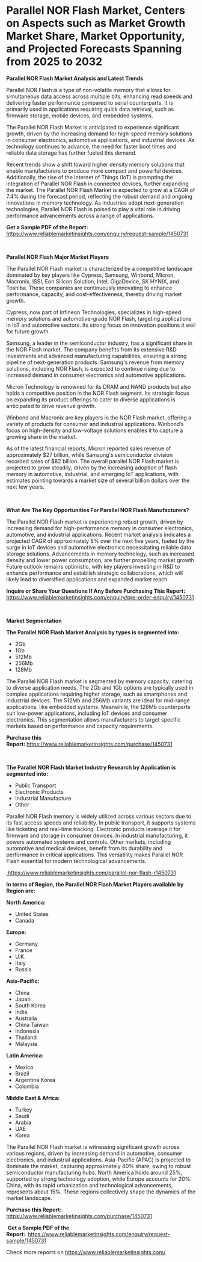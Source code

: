 <p><h1>Parallel NOR Flash Market, Centers on Aspects such as Market Growth Market Share, Market Opportunity, and Projected Forecasts Spanning from 2025 to 2032</h1></p><p><strong>Parallel NOR Flash Market Analysis and Latest Trends</strong></p>
<p><p>Parallel NOR Flash is a type of non-volatile memory that allows for simultaneous data access across multiple bits, enhancing read speeds and delivering faster performance compared to serial counterparts. It is primarily used in applications requiring quick data retrieval, such as firmware storage, mobile devices, and embedded systems.</p><p>The Parallel NOR Flash Market is anticipated to experience significant growth, driven by the increasing demand for high-speed memory solutions in consumer electronics, automotive applications, and industrial devices. As technology continues to advance, the need for faster boot times and reliable data storage has further fueled this demand.</p><p>Recent trends show a shift toward higher density memory solutions that enable manufacturers to produce more compact and powerful devices. Additionally, the rise of the Internet of Things (IoT) is prompting the integration of Parallel NOR Flash in connected devices, further expanding the market. The Parallel NOR Flash Market is expected to grow at a CAGR of 7.4% during the forecast period, reflecting the robust demand and ongoing innovations in memory technology. As industries adopt next-generation technologies, Parallel NOR Flash is poised to play a vital role in driving performance advancements across a range of applications.</p></p>
<p><strong>Get a Sample PDF of the Report:&nbsp;</strong> <a href="https://www.reliablemarketinsights.com/enquiry/request-sample/1450731?utm_campaign=2888&utm_medium=2&utm_source=Github&utm_content=ia&utm_term=06042025&utm_id=parallel-nor-flash">https://www.reliablemarketinsights.com/enquiry/request-sample/1450731</a></p>
<p>&nbsp;</p>
<p><strong>Parallel NOR Flash Major Market Players</strong></p>
<p><p>The Parallel NOR Flash market is characterized by a competitive landscape dominated by key players like Cypress, Samsung, Winbond, Micron, Macronix, ISSI, Eon Silicon Solution, Intel, GigaDevice, SK HYNIX, and Toshiba. These companies are continuously innovating to enhance performance, capacity, and cost-effectiveness, thereby driving market growth.</p><p>Cypress, now part of Infineon Technologies, specializes in high-speed memory solutions and automotive-grade NOR Flash, targeting applications in IoT and automotive sectors. Its strong focus on innovation positions it well for future growth.</p><p>Samsung, a leader in the semiconductor industry, has a significant share in the NOR Flash market. The company benefits from its extensive R&D investments and advanced manufacturing capabilities, ensuring a strong pipeline of next-generation products. Samsung's revenue from memory solutions, including NOR Flash, is expected to continue rising due to increased demand in consumer electronics and automotive applications.</p><p>Micron Technology is renowned for its DRAM and NAND products but also holds a competitive position in the NOR Flash segment. Its strategic focus on expanding its product offerings to cater to diverse applications is anticipated to drive revenue growth.</p><p>Winbond and Macronix are key players in the NOR Flash market, offering a variety of products for consumer and industrial applications. Winbond’s focus on high-density and low-voltage solutions enables it to capture a growing share in the market.</p><p>As of the latest financial reports, Micron reported sales revenue of approximately $27 billion, while Samsung's semiconductor division recorded sales of $82 billion. The overall parallel NOR Flash market is projected to grow steadily, driven by the increasing adoption of flash memory in automotive, industrial, and emerging IoT applications, with estimates pointing towards a market size of several billion dollars over the next few years.</p></p>
<p>&nbsp;</p>
<p><strong>What Are The Key Opportunities For Parallel NOR Flash Manufacturers?</strong></p>
<p><p>The Parallel NOR Flash market is experiencing robust growth, driven by increasing demand for high-performance memory in consumer electronics, automotive, and industrial applications. Recent market analysis indicates a projected CAGR of approximately 8% over the next five years, fueled by the surge in IoT devices and automotive electronics necessitating reliable data storage solutions. Advancements in memory technology, such as increased density and lower power consumption, are further propelling market growth. Future outlook remains optimistic, with key players investing in R&D to enhance performance and establish strategic collaborations, which will likely lead to diversified applications and expanded market reach.</p></p>
<p><strong>Inquire or Share Your Questions If Any Before Purchasing This Report:</strong> <a href="https://www.reliablemarketinsights.com/enquiry/pre-order-enquiry/1450731?utm_campaign=2888&utm_medium=2&utm_source=Github&utm_content=ia&utm_term=06042025&utm_id=parallel-nor-flash">https://www.reliablemarketinsights.com/enquiry/pre-order-enquiry/1450731</a></p>
<p>&nbsp;</p>
<p><strong>Market Segmentation</strong></p>
<p><strong>The Parallel NOR Flash Market Analysis by types is segmented into:</strong></p>
<p><ul><li>2Gb</li><li>1Gb</li><li>512Mb</li><li>256Mb</li><li>128Mb</li></ul></p>
<p><p>The Parallel NOR Flash market is segmented by memory capacity, catering to diverse application needs. The 2Gb and 1Gb options are typically used in complex applications requiring higher storage, such as smartphones and industrial devices. The 512Mb and 256Mb variants are ideal for mid-range applications, like embedded systems. Meanwhile, the 128Mb counterparts suit low-power applications, including IoT devices and consumer electronics. This segmentation allows manufacturers to target specific markets based on performance and capacity requirements.</p></p>
<p><strong>Purchase this Report:&nbsp;</strong><a href="https://www.reliablemarketinsights.com/purchase/1450731?utm_campaign=2888&utm_medium=2&utm_source=Github&utm_content=ia&utm_term=06042025&utm_id=parallel-nor-flash">https://www.reliablemarketinsights.com/purchase/1450731</a></p>
<p>&nbsp;</p>
<p><strong>The Parallel NOR Flash Market Industry Research by Application is segmented into:</strong></p>
<p><ul><li>Public Transport</li><li>Electronic Products</li><li>Industrial Manufacture</li><li>Other</li></ul></p>
<p><p>Parallel NOR Flash memory is widely utilized across various sectors due to its fast access speeds and reliability. In public transport, it supports systems like ticketing and real-time tracking. Electronic products leverage it for firmware and storage in consumer devices. In industrial manufacturing, it powers automated systems and controls. Other markets, including automotive and medical devices, benefit from its durability and performance in critical applications. This versatility makes Parallel NOR Flash essential for modern technological advancements.</p></p>
<p><a href="https://www.reliablemarketinsights.com/parallel-nor-flash-r1450731?utm_campaign=2888&utm_medium=2&utm_source=Github&utm_content=ia&utm_term=06042025&utm_id=parallel-nor-flash">&nbsp;https://www.reliablemarketinsights.com/parallel-nor-flash-r1450731</a></p>
<p><strong>In terms of Region, the Parallel NOR Flash Market Players available by Region are:</strong></p>
<p>
    <p> <strong> North America: </strong>
        <ul>
            <li>United States</li>
            <li>Canada</li>
        </ul>
        </p> 
    <p> <strong> Europe: </strong>
        <ul>
            <li>Germany</li>
            <li>France</li>
            <li>U.K.</li>
            <li>Italy</li>
            <li>Russia</li>
        </ul>
        </p> 
    <p> <strong> Asia-Pacific: </strong>
        <ul>
            <li>China</li>
            <li>Japan</li>
            <li>South Korea</li>
            <li>India</li>
            <li>Australia</li>
            <li>China Taiwan</li>
            <li>Indonesia</li>
            <li>Thailand</li>
            <li>Malaysia</li>
        </ul>
        </p> 
    <p> <strong> Latin America: </strong>
        <ul>
            <li>Mexico</li>
            <li>Brazil</li>
            <li>Argentina Korea</li>
            <li>Colombia</li>
        </ul>
        </p> 
    <p> <strong> Middle East & Africa: </strong>
        <ul>
            <li>Turkey</li>
            <li>Saudi</li>
            <li>Arabia</li>
            <li>UAE</li>
            <li>Korea</li>
        </ul>
    </p>
    </p>
<p><p>The Parallel NOR Flash market is witnessing significant growth across various regions, driven by increasing demand in automotive, consumer electronics, and industrial applications. Asia-Pacific (APAC) is projected to dominate the market, capturing approximately 40% share, owing to robust semiconductor manufacturing hubs. North America holds around 25%, supported by strong technology adoption, while Europe accounts for 20%. China, with its rapid urbanization and technological advancements, represents about 15%. These regions collectively shape the dynamics of the market landscape.</p></p>
<p><strong>Purchase this Report: </strong><a href="https://www.reliablemarketinsights.com/purchase/1450731?utm_campaign=2888&utm_medium=2&utm_source=Github&utm_content=ia&utm_term=06042025&utm_id=parallel-nor-flash">https://www.reliablemarketinsights.com/purchase/1450731</a></p>
<p>&nbsp;<strong>Get a Sample PDF of the Report:&nbsp;&nbsp;</strong><a href="https://www.reliablemarketinsights.com/enquiry/request-sample/1450731?utm_campaign=2888&utm_medium=2&utm_source=Github&utm_content=ia&utm_term=06042025&utm_id=parallel-nor-flash">https://www.reliablemarketinsights.com/enquiry/request-sample/1450731</a></p>
<p><strong></strong></p>
<p>Check more reports on <a href="https://www.reliablemarketinsights.com/?utm_campaign=2888&utm_medium=2&utm_source=Github&utm_content=ia&utm_term=06042025&utm_id=parallel-nor-flash">https://www.reliablemarketinsights.com/</a></p>